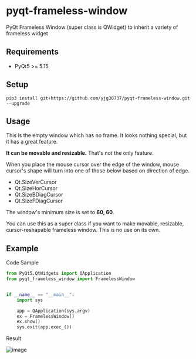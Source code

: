 # pyqt-frameless-window
PyQt Frameless Window (super class is QWidget) to inherit a variety of frameless widget

## Requirements
* PyQt5 >= 5.15

## Setup
```pip3 install git+https://github.com/yjg30737/pyqt-frameless-window.git --upgrade```

## Usage
This is the empty window which has no frame. It looks nothing special, but it has a great feature.

<b>It can be movable and resizable.</b> That's not the only feature. 

When you place the mouse cursor over the edge of the window, mouse cursor's shape will turn into one of those below based on direction of edge.

* Qt.SizeVerCursor
* Qt.SizeHorCursor
* Qt.SizeBDiagCursor
* Qt.SizeFDiagCursor

The window's minimum size is set to <b>60, 60</b>.

You can use this as a super class if you want to make movable, resizable, cursor-reshapable frameless window. This is no use on its own.

## Example
Code Sample
```python
from PyQt5.QtWidgets import QApplication
from pyqt_frameless_window import FramelessWindow


if __name__ == "__main__":
    import sys

    app = QApplication(sys.argv)
    ex = FramelessWindow()
    ex.show()
    sys.exit(app.exec_())
```

Result

![image](https://user-images.githubusercontent.com/55078043/151485588-eea83a1b-7150-4a37-b0f1-6891d5f3da1f.png)

